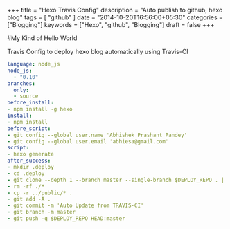 +++
title = "Hexo Travis Config"
description = "Auto publish to github, hexo blog"
tags = [ "github" ]
date = "2014-10-20T16:56:00+05:30"
categories = ["Blogging"]
keywords = ["Hexo", "github", "Blogging"]
draft = false
+++

#My Kind of Hello World

Travis Config to deploy hexo blog automatically using Travis-CI

```yaml
language: node_js
node_js:
  - "0.10"
branches:
  only:
  - source
before_install:
- npm install -g hexo
install:
- npm install
before_script:
- git config --global user.name 'Abhishek Prashant Pandey'
- git config --global user.email 'abhiesa@gmail.com'
script:
- hexo generate
after_success:
- mkdir .deploy
- cd .deploy
- git clone --depth 1 --branch master --single-branch $DEPLOY_REPO . || (git init && git remote add -t master origin $DEPLOY_REPO)
- rm -rf ./*
- cp -r ../public/* .
- git add -A .
- git commit -m 'Auto Update from TRAVIS-CI'
- git branch -m master
- git push -q $DEPLOY_REPO HEAD:master
```
